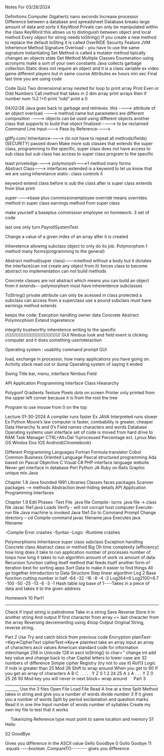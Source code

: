 Notes For 03/28/2024

Definitions
Computer Gigahertz nano seconds
Increase processor
Difference between a database and spreadsheet
Database breaks large amount of data and sorts it
KeyWord Private can only be manipulated within the class
KeyWord this allows us to distinguish between object and local method
Every object for string needs toString()
If you create a new method to replace the default toSting it is called OverRIDE 
Security Feature JVM
Inhertence
Method Signature 
Overload - you have to use the same signature
Instantiating 
Set Method is called a mutator method tipically changes an objects state
Get Method
Multiple Classes
Enumeration using acronyms make a sort of your own constants
Java collects garbage collection
Static does not require an object and it is a class variable ex video game different players but in same course
Attributes ex hours min sec
Final last time you are using code

Code Quiz
Two dimensional array nested for loop to print array
Print Even or Odd Numbers
Call method that takes in 2 dim array print arrays then 
if number num %2 !=0 print “odd” print a 0

04/02/28
Java goes back to garbage and retrieves 
.this ----> attribute of an object
overload ----> method name but parameters are different
composition ----> objects can be used using different objects another class that supports to build that object
finalized-----> to be reclaimed
Command Line Input--->
Pass by Reference---->

gliffy.com/
Inheritance----> (to not have to repeat all methods/fields) (SECURITY) passed down Make more sub classes that extends the super class, programming to the specific, 
super class does not have access to sub class but sub class has access to super class
program to the specific 

least priveledge---->
polymorpsh--->1 method many forms  
Abstract Class---> interfaces
extended is a keyword to let us know that we are using inheretance
static- class controls it

keyword extend class before is sub the class after is super class
extends from blue print

super---->base plus commissionemployee
override means overrides method in super class
earnings method from super class

make yourself a baseplus commission employee on homework.
3 set of code

last one only turn PayrollSystemTest

Change  a value of a given index of an array after it is created

Inheretence allowing subclass object to only do its job.
Polymorphsm 1 method many forms(programming to the general)

Abstract method(super class)--->method without a body but it dictates the interface(can not create any object from it)
forces class to become abstract no implementation can not build methods

Concrete classes are not abstract which means you can build an object from it
extends---polymorphsm must have inherentence subclasses

ToString()
private attribute can only be acessed in class
protected a subclass can access from a superclass use a pound
subclass must have earnings method
extends

keeps the code;
Execption handling owner data
Concrete Abstract Polymorphism Extend Ingeretence

integrity trustworthy
inheretence writing to the specific
////////////////////////////////////
GUI
Nimbus look and field
event is clicking computer and it does something
userinteraction 

Operating system : usability
command prompt GUI

load, exchange in processor, how many applications you have going on.
Activity stack read out or dump
Operating system of saying it ended

Swing
Title bar, menu, 
interface
Nimbus Field

API Application Programming Interface
Class Hieararchy

Polygonf Gradients Texture
Pixels dots on screen
Printer only printed from the upper left corner because it is from the root the tree

Program to use mouse from 0 on the top

Lecture 01-30-2024
A compiler runs faster Ex JAVA
Interpreted runs slower Ex Python
Moore’s law computer is faster, combability is greater, cheaper
Data Hierarchy 1s and 0’s
Field names characters and words
Database
Operating systems user interface set of code is moved from hard drive to RAM
Task Manager CTRL+Alt+Del %processed Percentage ect.
Lynux Mac OS Windos Dos IOS Android(Chromebook)

Different Programming Languages
Fortran Formula translator
Cobol Common Business Oriented Language
Pascal structured programming
Ada based on Pascal
Objective C
Visual C#
PHP interface language website
Never get interface in database
Perl
Python
JA
Ruby on Rails Graphic unique mix
Java




Chapter 1.8
Java founded 1991
Libraries Classes faces packages
Scanner packages –> methods 
Abstraction level-hiding details
API Application Programming Interfaces

Chapter 1.9
Edit Phases -Text File .java file
Compile- turns   .java file ->.class file
		Javac file1.java
Loads
Verify - will not corrupt host computer
Execute- run file Java machine is invoked
			Java file1
Go to Command Prompt
Change directory – cd
Compile command javac filename.java
Executes java filename

-Compile Error crashes
-Syntax
-Logic
-Runtime crashes



Polymorphisms
Inheritance super class subclass
Exception handling
Concrete class
Abstract class or method
Big Oh time complexity (efficiency) how long does it take to run application number of processes number of loops how long it takes to run algorithm amount of work vs amount of data
Recursion function calling itself method that feeds itself another form of iteration best for sorting apps
Sort Data to make it easier to find things
All go together 
Introduction to Data Structure
Step linear algorithm Log 2 Base function cutting number in half
-64
-32
-16
-8
-4
-2
Log264=6
Log2100=6.7
-100
-50
-25
-13
-6
-3
-1
Hash table log base of 1----Takes in a piece of data and takes it to the given address


Homework 10
Part1
________________________________________________________________________________

Check if input string is palindrome
Take in a string 
Save
Reverse
Store it in another string
And output
If first character from array == last character from the array
Reversing decrementing using 4loop
Output Original String, reverse string, 
 

Part 2
Use Try and catch block from previous code
Encryption
plainText->Key=>CipherText
cipherText->Key=> plaintext
take an array input an array of characters
ascii values American standard code for information interchange 256 in Unicode 128 in ascii
toString() to char=’’
change int add key value and change back to char
Capital letters to lower case are 32 numbers of difference
Simple cipher 
Registry (try not to use it)
Rot13 
Logic if indx is greater than 25 
Mod 26
Shift to wrap around
When you get to 90
If you get an array of characters
A	B	C	.	.	.	.	.	Y	Z
0		1	2								24	25
A			z	A	.	.	.	Y	Z
0				25		26						50
Mod key you will never in next block= wrap around
 
Part 3 _____________________________________________________________________________________
Use the 3 files
Open File
Load File
Read A line at a time
Split Method takes in string and give you a number of words divide number 3
If it gives you a number of words
Split by period exclamation and question marks
Read it in one line
Input number of words number of syllables
Create my own my file to test that it works


 
Tokenizing
Reference type must point to same location and memory
S1 Hello

S2 GoodBye

Gives you difference in the ASCII value 
Gello
Goodbye
0
Gollo
Goobye
11
.equals ----boolean
.CompareTO-------- gives you difference

